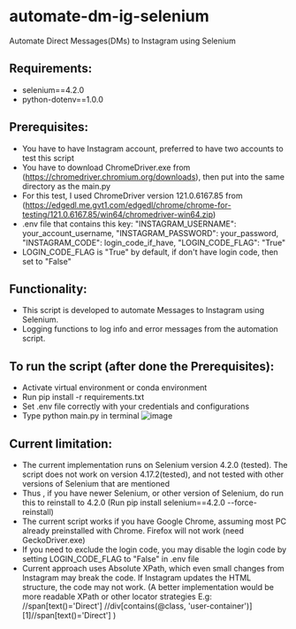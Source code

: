 # automate-dm-ig-selenium
Automate Direct Messages(DMs) to Instagram using Selenium

## Requirements:
- selenium==4.2.0
- python-dotenv==1.0.0

## Prerequisites:
- You have to have Instagram account, preferred to have two accounts to test this script
- You have to download ChromeDriver.exe from (https://chromedriver.chromium.org/downloads), then put into the same directory as the main.py
- For this test, I used ChromeDriver version 121.0.6167.85 from (https://edgedl.me.gvt1.com/edgedl/chrome/chrome-for-testing/121.0.6167.85/win64/chromedriver-win64.zip)
- .env file that contains this key: "INSTAGRAM_USERNAME": your_account_username, "INSTAGRAM_PASSWORD": your_password, "INSTAGRAM_CODE": login_code_if_have, "LOGIN_CODE_FLAG": "True"
- LOGIN_CODE_FLAG is "True" by default, if don't have login code, then set to "False"

## Functionality:
- This script is developed to automate Messages to Instagram using Selenium.
- Logging functions to log info and error messages from the automation script.

## To run the script (after done the Prerequisites):
- Activate virtual environment or conda environment
- Run pip install -r requirements.txt
- Set .env file correctly with your credentials and configurations
- Type python main.py in terminal
  ![image](https://github.com/asyrafzlkln96/automate-dm-ig-selenium/assets/53460015/f4459049-e60d-4a69-99a0-0f0f046cea20)


## Current limitation:
- The current implementation runs on Selenium version 4.2.0 (tested). The script does not work on version 4.17.2(tested), and not tested with other versions of Selenium that are mentioned
- Thus , if you have newer Selenium, or other version of Selenium, do run this to reinstall to 4.2.0 (Run pip install selenium==4.2.0 --force-reinstall)
- The current script works if you have Google Chrome, assuming most PC already preinstalled with Chrome. Firefox will not work (need GeckoDriver.exe)
- If you need to exclude the login code, you may disable the login code by setting LOGIN_CODE_FLAG to "False" in .env file
- Current approach uses Absolute XPath, which even small changes from Instagram may break the code. If Instagram updates the HTML structure, the code may not work.
 (A better implementation would be more readable XPath or other locator strategies
E.g: //span[text()='Direct']
//div[contains(@class, 'user-container')][1]//span[text()='Direct'] )
